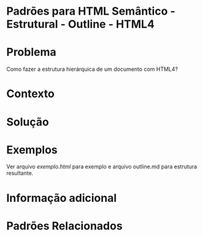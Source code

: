 Padrões para HTML Semântico - Estrutural - Outline - HTML4
===============================================================================

# Problema
Como fazer a estrutura hierárquica de um documento com HTML4?

# Contexto

# Solução

# Exemplos

Ver arquivo *exemplo.html* para exemplo e arquivo outline.md para estrutura resultante.

# Informação adicional

# Padrões Relacionados